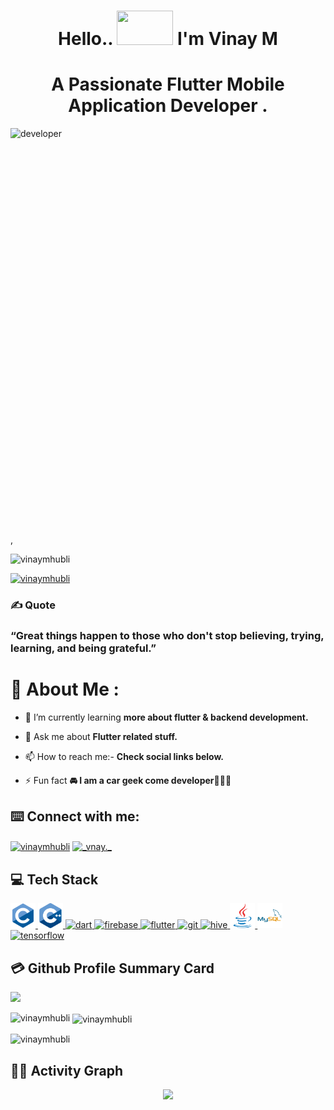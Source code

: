 <h1 align="center"> Hello.. <img src="https://c.tenor.com/p59NJj58LMsAAAAC/waving-wave.gif"
         height="55"
         width="90" /> I'm Vinay M</h1>
<h1 align="center">A Passionate Flutter Mobile Application Developer .</h3>

<img align="right" alt="developer" width="600" height="650" src="https://camo.githubusercontent.com/a4c584bce1c41271485d28f92aaf9f581b3c88b68ca723b6edfd58b4ba988c2b/68747470733a2f2f63646e2e6472696262626c652e636f6d2f75736572732f313138373833362f73637265656e73686f74732f363533393432392f70726f6772616d65722e676966">,
<p align="left"> <img src="https://komarev.com/ghpvc/?username=vinaymhubli&label=Profile%20views&color=0e75b6&style=flat" alt="vinaymhubli" /> </p>

<p align="left"> <a href="https://twitter.com/vinaymhubli" target="blank"><img src="https://img.shields.io/twitter/follow/vinaymhubli?logo=twitter&style=for-the-badge" alt="vinaymhubli" /></a> </p>

### ✍️ Quote
<h3 align="left">“Great things happen to those who don't stop believing, trying, learning, and being grateful.” </h1>

# 📒 About Me :
- 🌱 I’m currently learning **more about flutter & backend development.**

- 💬 Ask me about **Flutter related stuff.**

- 📫 How to reach me:- **Check social links below.**

- ⚡ Fun fact **🚘 I am a car geek come developer👨🏻‍💻**

## ⌨️ Connect with me:</h3>

<p align="left">
<a href="https://twitter.com/vinaymhubli" target="blank"><img align="center" src="https://raw.githubusercontent.com/rahuldkjain/github-profile-readme-generator/master/src/images/icons/Social/twitter.svg" alt="vinaymhubli" height="30" width="40" /></a>
<a href="https://instagram.com/_vnay._" target="blank"><img align="center" src="https://raw.githubusercontent.com/rahuldkjain/github-profile-readme-generator/master/src/images/icons/Social/instagram.svg" alt="_vnay._" height="30" width="40" /></a>
</p>


## 💻 Tech Stack

<p align="left"> <a href="https://www.cprogramming.com/" target="_blank" rel="noreferrer"> <img src="https://raw.githubusercontent.com/devicons/devicon/master/icons/c/c-original.svg" alt="c" width="40" height="40"/> </a> <a href="https://www.w3schools.com/cpp/" target="_blank" rel="noreferrer"> <img src="https://raw.githubusercontent.com/devicons/devicon/master/icons/cplusplus/cplusplus-original.svg" alt="cplusplus" width="40" height="40"/> </a> <a href="https://dart.dev" target="_blank" rel="noreferrer"> <img src="https://www.vectorlogo.zone/logos/dartlang/dartlang-icon.svg" alt="dart" width="40" height="40"/> </a> <a href="https://firebase.google.com/" target="_blank" rel="noreferrer"> <img src="https://www.vectorlogo.zone/logos/firebase/firebase-icon.svg" alt="firebase" width="40" height="40"/> </a> <a href="https://flutter.dev" target="_blank" rel="noreferrer"> <img src="https://www.vectorlogo.zone/logos/flutterio/flutterio-icon.svg" alt="flutter" width="40" height="40"/> </a> <a href="https://git-scm.com/" target="_blank" rel="noreferrer"> <img src="https://www.vectorlogo.zone/logos/git-scm/git-scm-icon.svg" alt="git" width="40" height="40"/> </a> <a href="https://hive.apache.org/" target="_blank" rel="noreferrer"> <img src="https://www.vectorlogo.zone/logos/apache_hive/apache_hive-icon.svg" alt="hive" width="40" height="40"/> </a> <a href="https://www.java.com" target="_blank" rel="noreferrer"> <img src="https://raw.githubusercontent.com/devicons/devicon/master/icons/java/java-original.svg" alt="java" width="40" height="40"/> </a> <a href="https://www.mysql.com/" target="_blank" rel="noreferrer"> <img src="https://raw.githubusercontent.com/devicons/devicon/master/icons/mysql/mysql-original-wordmark.svg" alt="mysql" width="40" height="40"/> </a> <a href="https://www.tensorflow.org" target="_blank" rel="noreferrer"> <img src="https://www.vectorlogo.zone/logos/tensorflow/tensorflow-icon.svg" alt="tensorflow" width="40" height="40"/> </a> </p>



## 💳 Github Profile Summary Card

<p align="left">
  <img src="https://github-profile-summary-cards.vercel.app/api/cards/profile-details?username=vinaymhubli"/>
</p>


<p><img align="left" src="https://github-readme-stats.vercel.app/api/top-langs?username=vinaymhubli&show_icons=true&locale=en&layout=compact" alt="vinaymhubli" /></p>

<p>&nbsp;<img align="center" src="https://github-readme-stats.vercel.app/api?username=vinaymhubli&show_icons=true&locale=en" alt="vinaymhubli" /></p>

<p><img align="center" src="https://github-readme-streak-stats.herokuapp.com/?user=vinaymhubli&" alt="vinaymhubli" /></p>

## 🏳️‍🌈 Activity Graph
<p align="center">
	<img src="https://activity-graph.herokuapp.com/graph?username=vinaymhubli&theme=minimal"/>
</p>






